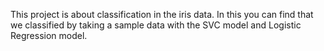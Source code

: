 This project is about classification in the iris data. In this you can find that we classified by taking a sample data with the SVC model and Logistic Regression model.
